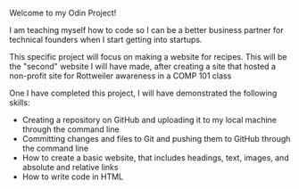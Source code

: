 Welcome to my Odin Project!

I am teaching myself how to code so I can be a better business partner for technical founders when I start getting into startups. 

This specific project will focus on making a website for recipes. This will be the "second" website I will have made, after creating a site that hosted a non-profit site for Rottweiler awareness in a COMP 101 class 

One I have completed this project, I will have demonstrated the following skills:
- Creating a repository on GitHub and uploading it to my local machine through the command line
- Committing changes and files to Git and pushing them to GitHub through the command line
- How to create a basic website, that includes headings, text, images, and absolute and relative links
- How to write code in HTML

